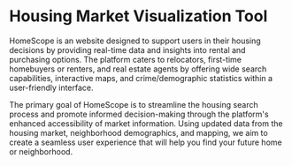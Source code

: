 
# Housing Market Visualization Tool

HomeScope is an website designed to support users in their housing decisions by providing real-time data and insights into rental and purchasing options. The platform caters to relocators, first-time homebuyers or renters, and real estate agents by offering wide search capabilities, interactive maps, and crime/demographic statistics within a user-friendly interface.

The primary goal of HomeScope is to streamline the housing search process and promote informed decision-making through the platform's enhanced accessibility of market information. 
Using updated data from the housing market, neighborhood demographics, and mapping, we aim to create a seamless user experience that will help you find your future home or neighborhood. 
